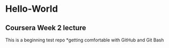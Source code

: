 # Hello-World
## Coursera Week 2 lecture
This is a beginning test repo
*getting comfortable with GitHub and Git Bash
